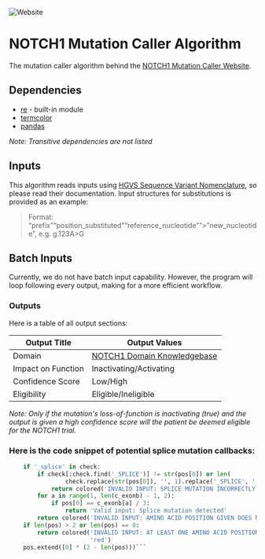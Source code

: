 ![Website](https://img.shields.io/website?down_color=green&down_message=online&up_color=green&up_message=online&url=http%3A%2F%2Fnotch1.tk%2F)
# NOTCH1 Mutation Caller Algorithm
The mutation caller algorithm behind the [NOTCH1 Mutation Caller Website](http://notch1.tk/).
## Dependencies
* [re](https://docs.python.org/3/library/re.html) - built-in module
* [termcolor](https://pypi.org/project/termcolor)
* [pandas](https://pypi.org/project/pandas)

*Note: Transitive dependencies are not listed*
## Inputs
This algorithm reads inputs using [HGVS Sequence Variant Nomenclature](https://varnomen.hgvs.org/), so please read their documentation. Input structures for substitutions is provided as an example:
> Format: “prefix”“position_substituted”“reference_nucleotide””>”new_nucleotide”, e.g. g.123A>G
## Batch Inputs
Currently, we do not have batch input capability. However, the program will loop following every output, making for a more efficient workflow.
### Outputs
Here is a table of all output sections:

Output Title | Output Values
------------ | -------------
Domain | [NOTCH1 Domain Knowledgebase](https://www.uniprot.org/uniprot/P46531#family_and_domains)
Impact on Function | Inactivating/Activating
Confidence Score | Low/High
Eligibility | Eligible/Ineligible

*Note: Only if the mutation's loss-of-function is inactivating (true) and the output is given a high confidence score will the patient be deemed eligible for the NOTCH1 trial.*
### Here is the code snippet of potential splice mutation callbacks:
```python
    if '_splice' in check:
        if check[:check.find('_SPLICE')] != str(pos[0]) or len(
                check.replace(str(pos[0]), '', 1).replace('_SPLICE', '', 1)) != 0:
            return colored('INVALID INPUT: SPLICE MUTATION INCORRECTLY ENTERED', 'red')
        for a in range(1, len(c_exonb) - 1, 2):
            if pos[0] == c_exonb[a] / 3:
                return 'Valid input: Splice mutation detected'
        return colored('INVALID INPUT: AMINO ACID POSITION GIVEN DOES NOT MATCH THE END OF AN EXON BORDER', 'red')
    if len(pos) > 2 or len(pos) == 0:
        return colored('INVALID INPUT: AT LEAST ONE AMINO ACID POSITION MUST BE GIVEN BUT A MAXIMUM OF TWO IS ALLOWED',
                       'red')
    pos.extend([0] * (2 - len(pos)))```
